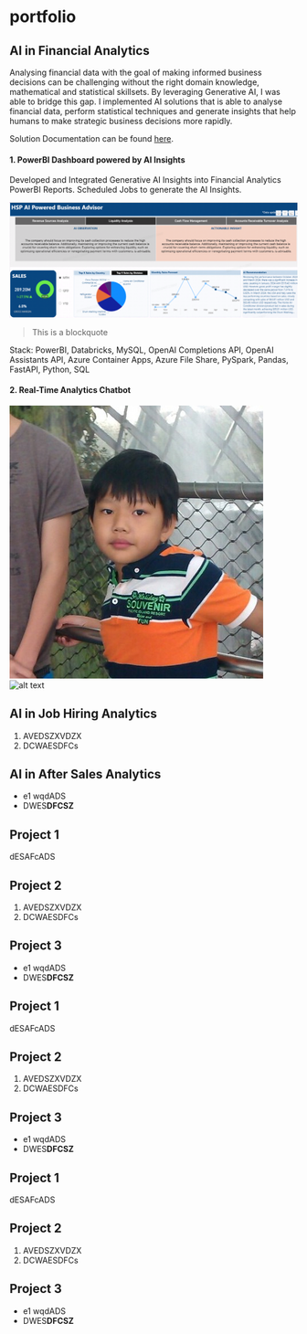 # portfolio

## AI in Financial Analytics
Analysing financial data with the goal of making informed business decisions can be challenging without the right domain knowledge, mathematical and statistical skillsets. By leveraging Generative AI, I was able to bridge this gap. I implemented AI solutions that is able to analyse financial data, perform statistical techniques and generate insights that help humans to make strategic business decisions more rapidly.



Solution Documentation can be found [here](/assets/images/powerbi_dashboard.png).

#### 1. PowerBI Dashboard powered by AI Insights
Developed and Integrated Generative AI Insights into Financial Analytics PowerBI Reports. Scheduled Jobs to generate the AI Insights. 

![alt text](/assets/images/powerbi_dashboard.png)

> This is a blockquote


Stack: PowerBI, Databricks, MySQL, OpenAI Completions API, OpenAI Assistants API, Azure Container Apps, Azure File Share, PySpark, Pandas, FastAPI, Python, SQL

#### 2. Real-Time Analytics Chatbot


![alt text](/assets/images/logo0.jpg)
![alt text](/assets/gifs/powerbi_dashboard.gif)



## AI in Job Hiring Analytics
1. AVEDSZXVDZX
2. DCWAESDFCs


## AI in After Sales Analytics 
- e1  wqdADS
- DWES**DFCSZ**

## Project 1
dESAFcADS

## Project 2
1. AVEDSZXVDZX
2. DCWAESDFCs


## Project 3
- e1  wqdADS
- DWES**DFCSZ**

## Project 1
dESAFcADS

## Project 2
1. AVEDSZXVDZX
2. DCWAESDFCs


## Project 3
- e1  wqdADS
- DWES**DFCSZ**

## Project 1
dESAFcADS

## Project 2
1. AVEDSZXVDZX
2. DCWAESDFCs


## Project 3
- e1  wqdADS
- DWES**DFCSZ**

